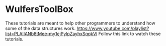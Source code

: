 # WulfersToolBox
These tutorials are meant to help other programmers to understand how some of the data structures work. https://www.youtube.com/playlist?list=PLAlIANb8tMee-my1ejPylpZayhxSqpkVl Follow this link to watch these tutorials.

